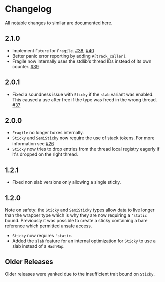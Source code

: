 # Changelog

All notable changes to similar are documented here.

## 2.1.0

* Implement `Future` for `Fragile`.  [#38](https://github.com/mitsuhiko/fragile/pull/38), [#40](https://github.com/mitsuhiko/fragile/pull/40)
* Better panic error reporting by adding `#[track_caller]`.
* Fragile now internally uses the stdlib's thread IDs instead of its own counter.  [#39](https://github.com/mitsuhiko/fragile/pull/39)

## 2.0.1

* Fixed a soundness issue with `Sticky` if the `slab` variant was enabled.
  This caused a use after free if the type was freed in the wrong thread.
  [#37](https://github.com/mitsuhiko/fragile/pull/37)

## 2.0.0

* `Fragile` no longer boxes internally.
* `Sticky` and `SemiSticky` now require the use of stack tokens.
  For more information see [#26](https://github.com/mitsuhiko/fragile/issues/26)
* `Sticky` now tries to drop entries from the thread local registry eagerly
  if it's dropped on the right thread.

## 1.2.1

* Fixed non slab versions only allowing a single sticky.

## 1.2.0

Note on safety: the `Sticky` and `SemiSticky` types allow data to live
longer than the wrapper type which is why they are now requiring a `'static`
bound.  Previously it was possible to create a sticky containing a bare
reference which permitted unsafe access.

* `Sticky` now requires `'static`.
* Added the `slab` feature for an internal optimization for `Sticky` to use
  a slab instead of a `HashMap`.

## Older Releases

Older releases were yanked due to the insufficient trait bound on `Sticky`.
